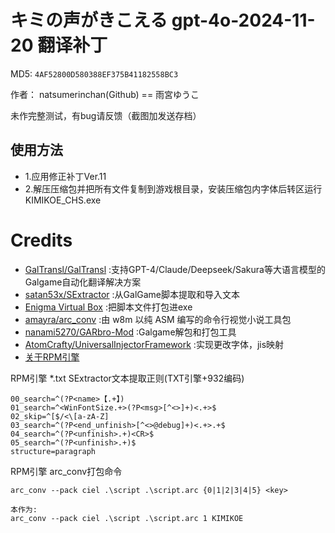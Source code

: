 # キミの声がきこえる gpt-4o-2024-11-20 翻译补丁 

MD5: `4AF52800D580388EF375B41182558BC3`

作者： natsumerinchan(Github) == 雨宮ゆうこ

未作完整测试，有bug请反馈（截图加发送存档）

## 使用方法
- 1.应用修正补丁Ver.11
- 2.解压压缩包并把所有文件复制到游戏根目录，安装压缩包内字体后转区运行KIMIKOE_CHS.exe

# Credits

- [GalTransl/GalTransl](https://github.com/GalTransl/GalTransl.git) :支持GPT-4/Claude/Deepseek/Sakura等大语言模型的Galgame自动化翻译解决方案
- [satan53x/SExtractor](https://github.com/satan53x/SExtractor.git) :从GalGame脚本提取和导入文本
- [Enigma Virtual Box](https://enigmaprotector.com/assets/files/enigmavb.exe) :把脚本文件打包进exe
- [amayra/arc_conv](https://github.com/amayra/arc_conv.git) :由 w8m 以纯 ASM 编写的命令行视觉小说工具包
- [nanami5270/GARbro-Mod](https://github.com/nanami5270/GARbro-Mod.git) :Galgame解包和打包工具
- [AtomCrafty/UniversalInjectorFramework](https://github.com/AtomCrafty/UniversalInjectorFramework.git) :实现更改字体，jis映射
- [关于RPM引擎](https://www.bilibili.com/opus/862771454202085408)

RPM引擎 *.txt SExtractor文本提取正则(TXT引擎+932编码)

```
00_search=^(?P<name>【.+】)
01_search=^<WinFontSize.+>(?P<msg>[^<>]+)<.+>$
02_skip=^[$/<\[a-zA-Z]
03_search=^(?P<end_unfinish>[^<>@debug]+)<.+>.+$
04_search=^(?P<unfinish>.+)<CR>$
05_search=^(?P<unfinish>.+)$
structure=paragraph
```

RPM引擎 arc_conv打包命令
```
arc_conv --pack ciel .\script .\script.arc {0|1|2|3|4|5} <key>

本作为:
arc_conv --pack ciel .\script .\script.arc 1 KIMIKOE
```
